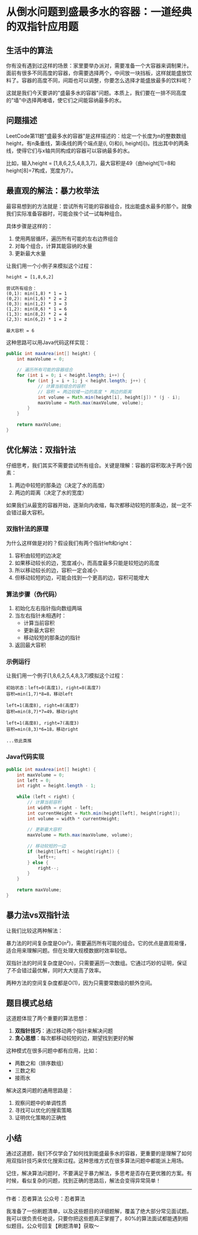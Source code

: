 # 从倒水问题到盛最多水的容器：一道经典的双指针应用题

## 生活中的算法
你有没有遇到过这样的场景：家里要举办派对，需要准备一个大容器来调制果汁。面前有很多不同高度的容器，你需要选择两个，中间放一块挡板，这样就能盛放饮料了。容器的高度不同，间距也可以调整，你要怎么选择才能盛放最多的饮料呢？

这就是我们今天要讲的"盛最多水的容器"问题。本质上，我们要在一排不同高度的"墙"中选择两堵墙，使它们之间能容纳最多的水。

## 问题描述
LeetCode第11题"盛最多水的容器"是这样描述的：给定一个长度为n的整数数组height，有n条垂线，第i条线的两个端点是(i, 0)和(i, height[i])。找出其中的两条线，使得它们与x轴共同构成的容器可以容纳最多的水。

比如，输入height = [1,8,6,2,5,4,8,3,7]，最大容积是49（由height[1]=8和height[8]=7构成，宽度为7）。

## 最直观的解法：暴力枚举法
最容易想到的方法就是：尝试所有可能的容器组合，找出能盛水最多的那个。就像我们实际准备容器时，可能会挨个试一试每种组合。

具体步骤是这样的：
1. 使用两层循环，遍历所有可能的左右边界组合
2. 对每个组合，计算其能容纳的水量
3. 更新最大水量

让我们用一个小例子来模拟这个过程：
```
height = [1,8,6,2]

尝试所有组合：
(0,1): min(1,8) * 1 = 1
(0,2): min(1,6) * 2 = 2
(0,3): min(1,2) * 3 = 3
(1,2): min(8,6) * 1 = 6
(1,3): min(8,2) * 2 = 4
(2,3): min(6,2) * 1 = 2

最大容积 = 6
```

这种思路可以用Java代码这样实现：
```java
public int maxArea(int[] height) {
    int maxVolume = 0;
    
    // 遍历所有可能的容器组合
    for (int i = 0; i < height.length; i++) {
        for (int j = i + 1; j < height.length; j++) {
            // 计算当前组合的容积
            // 容积 = 两边较矮一边的高度 * 两边的距离
            int volume = Math.min(height[i], height[j]) * (j - i);
            maxVolume = Math.max(maxVolume, volume);
        }
    }
    
    return maxVolume;
}
```

## 优化解法：双指针法
仔细思考，我们其实不需要尝试所有组合。关键是理解：容器的容积取决于两个因素：
1. 两边中较短的那条边（决定了水的高度）
2. 两边的距离（决定了水的宽度）

如果我们从最宽的容器开始，逐渐向内收缩，每次都移动较短的那条边，就一定不会错过最大容积。

### 双指针法的原理
为什么这样做是对的？假设我们有两个指针left和right：
1. 容积由较短的边决定
2. 如果移动较长的边，宽度减小，而高度最多只能是较短边的高度
3. 所以移动较长的边，容积一定会减小
4. 但移动较短的边，可能会找到一个更高的边，容积可能增大

### 算法步骤（伪代码）
1. 初始化左右指针指向数组两端
2. 当左右指针未相遇时：
   - 计算当前容积
   - 更新最大容积
   - 移动较短的那条边的指针
3. 返回最大容积

### 示例运行
让我们用一个例子[1,8,6,2,5,4,8,3,7]模拟这个过程：
```
初始状态：left=0(高度1), right=8(高度7)
容积=min(1,7)*8=8，移动left

left=1(高度8), right=8(高度7)
容积=min(8,7)*7=49，移动right

left=1(高度8), right=7(高度3)
容积=min(8,3)*6=18，移动right

...依此类推
```

### Java代码实现
```java
public int maxArea(int[] height) {
    int maxVolume = 0;
    int left = 0;
    int right = height.length - 1;
    
    while (left < right) {
        // 计算当前容积
        int width = right - left;
        int currentHeight = Math.min(height[left], height[right]);
        int volume = width * currentHeight;
        
        // 更新最大容积
        maxVolume = Math.max(maxVolume, volume);
        
        // 移动较短的一边
        if (height[left] < height[right]) {
            left++;
        } else {
            right--;
        }
    }
    
    return maxVolume;
}
```

## 暴力法vs双指针法
让我们比较这两种解法：

暴力法的时间复杂度是O(n²)，需要遍历所有可能的组合。它的优点是直观易懂，适合用来理解问题。但在处理大规模数据时效率较低。

双指针法的时间复杂度是O(n)，只需要遍历一次数组。它通过巧妙的证明，保证了不会错过最优解，同时大大提高了效率。

两种方法的空间复杂度都是O(1)，因为只需要常数级的额外空间。

## 题目模式总结
这道题体现了两个重要的算法思想：
1. **双指针技巧**：通过移动两个指针来解决问题
2. **贪心思想**：每次都移动较短的边，期望找到更好的解

这种模式在很多问题中都有应用，比如：
- 两数之和（排序数组）
- 三数之和
- 接雨水

解决这类问题的通用思路是：
1. 观察问题中的单调性质
2. 寻找可以优化的搜索策略
3. 证明优化策略的正确性

## 小结
通过这道题，我们不仅学会了如何找到能盛最多水的容器，更重要的是理解了如何用双指针技巧来优化搜索过程。这种思维方式在很多算法问题中都能派上用场。

记住，解决算法问题时，不要满足于暴力解法，多思考是否存在更优雅的方案。有时候，看似复杂的问题，找到正确的思路后，解法会变得异常简单！

---
作者：忍者算法
公众号：忍者算法

我准备了一份刷题清单，以及这些题目的详细题解，覆盖了绝大部分常见面试题。我可以很负责任地说，只要你把这些题真正掌握了，80%的算法面试都能遇到相似题目。公众号回复【刷题清单】获取～